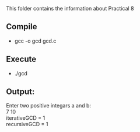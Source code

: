 This folder contains the information about Practical 8

## Compile

* gcc -o gcd gcd.c

## Execute

* ./gcd

## Output: 

Enter two positive integars a and b: <br>
7 10 <br>
iterativeGCD = 1 <br>
recursiveGCD = 1 <br>